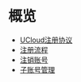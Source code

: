 # 概览
    
* [UCloud注册协议](account/register/register_agreement)
* [注册流程](account/register/register_flow)
* [注销账号](account/register/account_cancellation)
* [子账号管理](account/register/subaccount)











    
   
   
    
        